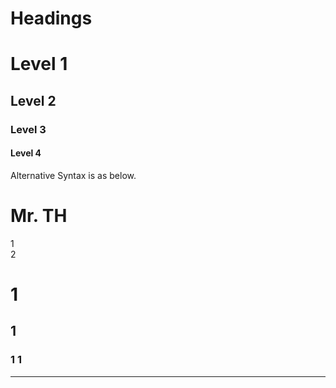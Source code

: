 # Headings

# Level 1
## Level 2
### Level 3
#### Level 4

Alternative Syntax is as below.
 
Mr. TH
=
1
<br>
2
<h1>1
<h2>1
<h3>1
<strong>1 
<hr>